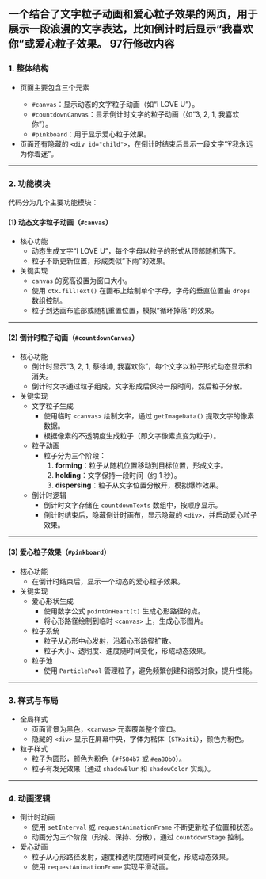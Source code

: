 一个结合了**文字粒子动画**和**爱心粒子效果**的网页，用于展示一段浪漫的文字表达，比如倒计时后显示“我喜欢你”或爱心粒子效果。
97行修改内容
------

### **1. 整体结构**

- 页面主要包含三个<canvas>元素
  - `#canvas`：显示动态的文字粒子动画（如“I LOVE U”）。
  - `#countdownCanvas`：显示倒计时文字的粒子动画（如“3, 2, 1, 我喜欢你”）。
  - `#pinkboard`：用于显示爱心粒子效果。
- 页面还有隐藏的 `<div id="child">`，在倒计时结束后显示一段文字“💗我永远为你着迷”。

------

### **2. 功能模块**

代码分为几个主要功能模块：

#### **(1) 动态文字粒子动画（`#canvas`）**

- 核心功能
  - 动态生成文字“I LOVE U”，每个字母以粒子的形式从顶部随机落下。
  - 粒子不断更新位置，形成类似“下雨”的效果。
- 关键实现
  - `canvas` 的宽高设置为窗口大小。
  - 使用 `ctx.fillText()` 在画布上绘制单个字母，字母的垂直位置由 `drops` 数组控制。
  - 粒子到达画布底部或随机重置位置，模拟“循环掉落”的效果。

------

#### **(2) 倒计时粒子动画（`#countdownCanvas`）**

- 核心功能
  - 倒计时显示“3, 2, 1, 蔡徐坤, 我喜欢你”，每个文字以粒子形式动态显示和消失。
  - 倒计时文字通过粒子组成，文字形成后保持一段时间，然后粒子分散。
- 关键实现
  - 文字粒子生成
    - 使用临时 `<canvas>` 绘制文字，通过 `getImageData()` 提取文字的像素数据。
    - 根据像素的不透明度生成粒子（即文字像素点变为粒子）。
  - 粒子动画
    - 粒子分为三个阶段：
      1. **forming**：粒子从随机位置移动到目标位置，形成文字。
      2. **holding**：文字保持一段时间（约 1 秒）。
      3. **dispersing**：粒子从文字位置分散开，模拟爆炸效果。
  - 倒计时逻辑
    - 倒计时文字存储在 `countdownTexts` 数组中，按顺序显示。
    - 倒计时结束后，隐藏倒计时画布，显示隐藏的 `<div>`，并启动爱心粒子效果。

------

#### **(3) 爱心粒子效果（`#pinkboard`）**

- 核心功能
  - 在倒计时结束后，显示一个动态的爱心粒子效果。
- 关键实现
  - 爱心形状生成
    - 使用数学公式 `pointOnHeart(t)` 生成心形路径的点。
    - 将心形路径绘制到临时 `<canvas>` 上，生成心形图片。
  - 粒子系统
    - 粒子从心形中心发射，沿着心形路径扩散。
    - 粒子大小、透明度、速度随时间变化，形成动态效果。
  - 粒子池
    - 使用 `ParticlePool` 管理粒子，避免频繁创建和销毁对象，提升性能。

------

### **3. 样式与布局**

- 全局样式
  - 页面背景为黑色，`<canvas>` 元素覆盖整个窗口。
  - 隐藏的 `<div>` 显示在屏幕中央，字体为楷体（`STKaiti`），颜色为粉色。
- 粒子样式
  - 粒子为圆形，颜色为粉色（`#f584b7` 或 `#ea80b0`）。
  - 粒子有发光效果（通过 `shadowBlur` 和 `shadowColor` 实现）。

------

### **4. 动画逻辑**

- 倒计时动画
  - 使用 `setInterval` 或 `requestAnimationFrame` 不断更新粒子位置和状态。
  - 动画分为三个阶段（形成、保持、分散），通过 `countdownStage` 控制。
- 爱心动画
  - 粒子从心形路径发射，速度和透明度随时间变化，形成动态效果。
  - 使用 `requestAnimationFrame` 实现平滑动画。
